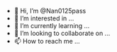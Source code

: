 - 👋 Hi, I’m @Nan0125pass
- 👀 I’m interested in ...
- 🌱 I’m currently learning ...
- 💞️ I’m looking to collaborate on ...
- 📫 How to reach me ...

<!---
Nan0125pass/Nan0125pass is a ✨ special ✨ repository because its `README.md` (this file) appears on your GitHub profile.
You can click the Preview link to take a look at your changes.
--->
